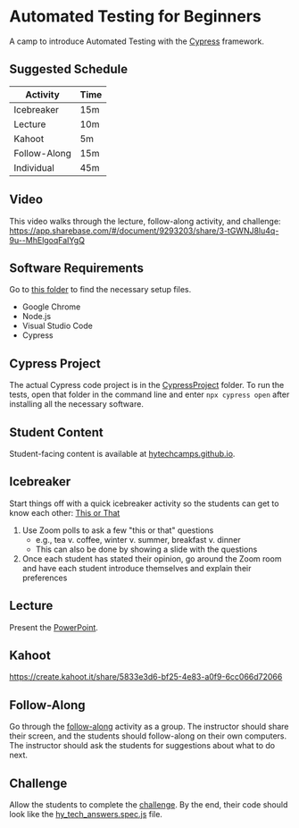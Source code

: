 # Automated Testing for Beginners
A camp to introduce Automated Testing with the [Cypress](https://www.cypress.io/) framework.

## Suggested Schedule

| Activity | Time |
|-|-|
| Icebreaker | 15m |
| Lecture | 10m |
| Kahoot | 5m |
| Follow-Along | 15m |
| Individual | 45m |

## Video
This video walks through the lecture, follow-along activity, and challenge: https://app.sharebase.com/#/document/9293203/share/3-tGWNJ8lu4q-9u--MhElgoqFaIYgQ

## Software Requirements
Go to [this folder](https://app.sharebase.com/#/folder/1279586/share/3-TMkMlfmH5Qx1RFMll6XB4vI3Reo) to find the necessary setup files.

- Google Chrome
- Node.js
- Visual Studio Code
- Cypress

## Cypress Project
The actual Cypress code project is in the [CypressProject](CypressProject/) folder. To run the tests, open that folder in the command line and enter `npx cypress open` after installing all the necessary software.

## Student Content
Student-facing content is available at [hytechcamps.github.io](https://hytechcamps.github.io/automated-testing).

## Icebreaker
Start things off with a quick icebreaker activity so the students can get to know each other: [This or That](https://www.teacherspayteachers.com/Product/This-or-That-An-Icebreaker-that-Rocks-1977647)

1. Use Zoom polls to ask a few "this or that" questions
    - e.g., tea v. coffee, winter v. summer, breakfast v. dinner
    - This can also be done by showing a slide with the questions
1. Once each student has stated their opinion, go around the Zoom room and have each student introduce themselves and explain their preferences

## Lecture
Present the [PowerPoint](AutomatedTestingForBeginners.pptx).

## Kahoot
https://create.kahoot.it/share/5833e3d6-bf25-4e83-a0f9-6cc066d72066

## Follow-Along
Go through the [follow-along](FollowAlong.md) activity as a group. The instructor should share their screen, and the students should follow-along on their own computers. The instructor should ask the students for suggestions about what to do next.

## Challenge
Allow the students to complete the [challenge](Challenge.md). By the end, their code should look like the [hy_tech_answers.spec.js](CypressProject/cypress/integration/answers/hy_tech_answers.spec.js) file.